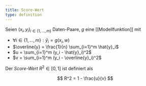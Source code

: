 ```yaml
---
title: Score-Wert
type: definition
---
```


Seien $(x_i, y_i)_{i \in \{ 1, \dots, m \}}$ Daten-Paare, $g$ eine [[Modellfunktion]] mit
- $\forall i \in \{ 1, \dots, m \} : \hat{y}_i = g(x_i, w)$
- $\overline{y} = \frac{1}{n} \sum_{i=1}^m \hat{y}_i$
- $u = \sum_{i=1}^m (y_i - \hat{y}_i)^2$
- $v = \sum_{i=1}^m (y_i - \overline{y}_i)^2$

Der *Score-Wert* $R^2 \in [0, 1]$ ist definiert als

$$
	R^2 = 1 - \frac{u}{v}
$$